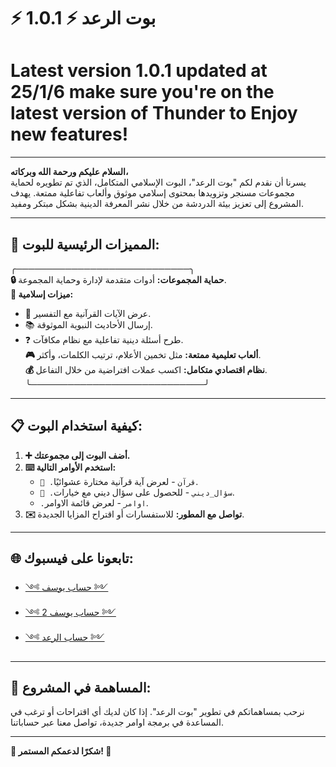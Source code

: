 # ⚡ بوت الرعد ⚡  1.0.1

# Latest version 1.0.1 updated at 25/1/6 make sure you're on the latest version of Thunder to Enjoy new features!
---

**السلام عليكم ورحمة الله وبركاته،**  
يسرنا أن نقدم لكم "بوت الرعد"، البوت الإسلامي المتكامل، الذي تم تطويره لحماية مجموعات مسنجر وتزويدها بمحتوى إسلامي موثوق وألعاب تفاعلية ممتعة. يهدف المشروع إلى تعزيز بيئة الدردشة من خلال نشر المعرفة الدينية بشكل مبتكر ومفيد.

---

## 🚀 المميزات الرئيسية للبوت:

╭────────────────────────────╮  
**🔒 حماية المجموعات:** أدوات متقدمة لإدارة وحماية المجموعة.  
**📖 ميزات إسلامية:**  
   - 📜 عرض الآيات القرآنية مع التفسير.  
   - 📚 إرسال الأحاديث النبوية الموثوقة.  
   - ❓ طرح أسئلة دينية تفاعلية مع نظام مكافآت.  
**🎮 ألعاب تعليمية ممتعة:**
مثل تخمين الأعلام، ترتيب الكلمات، وأكثر.  
**💰 نظام اقتصادي متكامل:**
اكسب عملات افتراضية من خلال التفاعل.  
╰────────────────────────────╯  

---

## 📋 كيفية استخدام البوت:

1. **➕ أضف البوت إلى مجموعتك.**
2. **⌨️ استخدم الأوامر التالية:**  
   - `🕋 .قرآن` - لعرض آية قرآنية مختارة عشوائيًا.  
   - `📝 .سؤال_ديني` - للحصول على سؤال ديني مع خيارات.  
   - `.اوامر` - لعرض قائمة الاوامر.  
3. **✉️ تواصل مع المطور:** للاستفسارات أو اقتراح المزايا الجديدة.

---

## 🌐 تابعونا على فيسبوك:

- [༺ حساب يوسف ༻](https://www.facebook.com/daddy.pot.spongebob)  
- [༺ حساب يوسف 2 ༻](https://www.facebook.com/61556432954740)
- [༺ حساب الرعد ༻](https://www.facebook.com/THUNDER.bot.yourPapa)
---

## 🤝 المساهمة في المشروع:

نرحب بمساهماتكم في تطوير "بوت الرعد". إذا كان لديك أي اقتراحات أو ترغب في المساعدة في برمجة اوامر جديدة، تواصل معنا عبر حساباتنا.

---

**🌟 شكرًا لدعمكم المستمر! 🌟**
